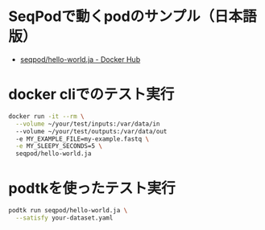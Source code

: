 # SeqPodで動くpodのサンプル（日本語版）

- [seqpod/hello-world.ja - Docker Hub](https://hub.docker.com/r/seqpod/hello-world.ja/)

# docker cliでのテスト実行

```sh
docker run -it --rm \
  --volume ~/your/test/inputs:/var/data/in
  --volume ~/your/test/outputs:/var/data/out
  -e MY_EXAMPLE_FILE=my-example.fastq \
  -e MY_SLEEPY_SECONDS=5 \
  seqpod/hello-world.ja
```

# podtkを使ったテスト実行

```sh
podtk run seqpod/hello-world.ja \
  --satisfy your-dataset.yaml
```
